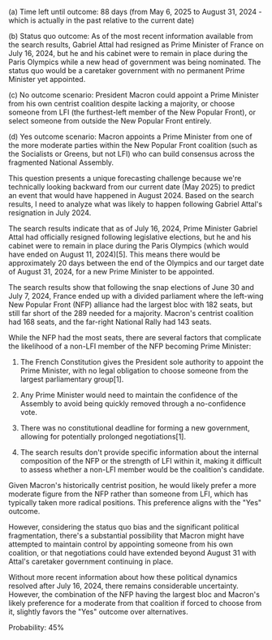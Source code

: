 (a) Time left until outcome: 88 days (from May 6, 2025 to August 31, 2024 - which is actually in the past relative to the current date)

(b) Status quo outcome: As of the most recent information available from the search results, Gabriel Attal had resigned as Prime Minister of France on July 16, 2024, but he and his cabinet were to remain in place during the Paris Olympics while a new head of government was being nominated. The status quo would be a caretaker government with no permanent Prime Minister yet appointed.

(c) No outcome scenario: President Macron could appoint a Prime Minister from his own centrist coalition despite lacking a majority, or choose someone from LFI (the furthest-left member of the New Popular Front), or select someone from outside the New Popular Front entirely.

(d) Yes outcome scenario: Macron appoints a Prime Minister from one of the more moderate parties within the New Popular Front coalition (such as the Socialists or Greens, but not LFI) who can build consensus across the fragmented National Assembly.

This question presents a unique forecasting challenge because we're technically looking backward from our current date (May 2025) to predict an event that would have happened in August 2024. Based on the search results, I need to analyze what was likely to happen following Gabriel Attal's resignation in July 2024.

The search results indicate that as of July 16, 2024, Prime Minister Gabriel Attal had officially resigned following legislative elections, but he and his cabinet were to remain in place during the Paris Olympics (which would have ended on August 11, 2024)[5]. This means there would be approximately 20 days between the end of the Olympics and our target date of August 31, 2024, for a new Prime Minister to be appointed.

The search results show that following the snap elections of June 30 and July 7, 2024, France ended up with a divided parliament where the left-wing New Popular Front (NFP) alliance had the largest bloc with 182 seats, but still far short of the 289 needed for a majority. Macron's centrist coalition had 168 seats, and the far-right National Rally had 143 seats.

While the NFP had the most seats, there are several factors that complicate the likelihood of a non-LFI member of the NFP becoming Prime Minister:

1. The French Constitution gives the President sole authority to appoint the Prime Minister, with no legal obligation to choose someone from the largest parliamentary group[1].

2. Any Prime Minister would need to maintain the confidence of the Assembly to avoid being quickly removed through a no-confidence vote.

3. There was no constitutional deadline for forming a new government, allowing for potentially prolonged negotiations[1].

4. The search results don't provide specific information about the internal composition of the NFP or the strength of LFI within it, making it difficult to assess whether a non-LFI member would be the coalition's candidate.

Given Macron's historically centrist position, he would likely prefer a more moderate figure from the NFP rather than someone from LFI, which has typically taken more radical positions. This preference aligns with the "Yes" outcome.

However, considering the status quo bias and the significant political fragmentation, there's a substantial possibility that Macron might have attempted to maintain control by appointing someone from his own coalition, or that negotiations could have extended beyond August 31 with Attal's caretaker government continuing in place.

Without more recent information about how these political dynamics resolved after July 16, 2024, there remains considerable uncertainty. However, the combination of the NFP having the largest bloc and Macron's likely preference for a moderate from that coalition if forced to choose from it, slightly favors the "Yes" outcome over alternatives.

Probability: 45%